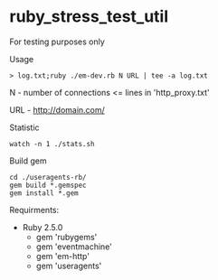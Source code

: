 # ruby_stress_test_util

For testing purposes only 

Usage 

    > log.txt;ruby ./em-dev.rb N URL | tee -a log.txt

N - number of connections <= lines in 'http_proxy.txt'

URL - http://domain.com/

Statistic 

    watch -n 1 ./stats.sh

Build gem

    cd ./useragents-rb/
    gem build *.gemspec
    gem install *.gem
    
Requirments: 
* Ruby 2.5.0
    * gem 'rubygems'
    * gem 'eventmachine'
    * gem 'em-http'
    * gem 'useragents'
